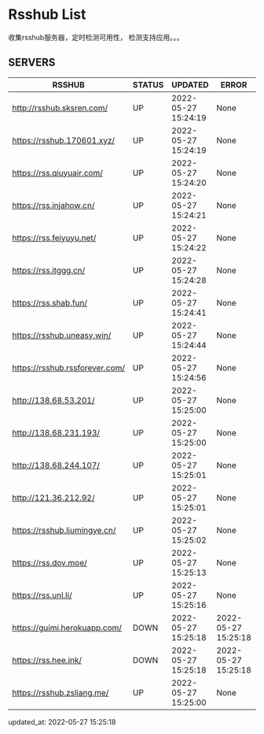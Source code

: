 # Rsshub List

收集rsshub服务器，定时检测可用性， 检测支持应用。。。


## SERVERS

|  RSSHUB   | STATUS  | UPDATED  | ERROR  | TWITTER |  
|  ----  | ----  | ----  | ----  | ---- |  
| http://rsshub.sksren.com/ | UP | 2022-05-27 15:24:19 | None |OK|  
| https://rsshub.170601.xyz/ | UP | 2022-05-27 15:24:19 | None |OK|  
| https://rss.qiuyuair.com/ | UP | 2022-05-27 15:24:20 | None ||  
| https://rss.injahow.cn/ | UP | 2022-05-27 15:24:21 | None ||  
| https://rss.feiyuyu.net/ | UP | 2022-05-27 15:24:22 | None ||  
| https://rss.itggg.cn/ | UP | 2022-05-27 15:24:28 | None ||  
| https://rss.shab.fun/ | UP | 2022-05-27 15:24:41 | None |OK|  
| https://rsshub.uneasy.win/ | UP | 2022-05-27 15:24:44 | None ||  
| https://rsshub.rssforever.com/ | UP | 2022-05-27 15:24:56 | None |OK|  
| http://138.68.53.201/ | UP | 2022-05-27 15:25:00 | None ||  
| http://138.68.231.193/ | UP | 2022-05-27 15:25:00 | None ||  
| http://138.68.244.107/ | UP | 2022-05-27 15:25:01 | None ||  
| http://121.36.212.92/ | UP | 2022-05-27 15:25:01 | None ||  
| https://rsshub.liumingye.cn/ | UP | 2022-05-27 15:25:02 | None ||  
| https://rss.dov.moe/ | UP | 2022-05-27 15:25:13 | None |OK|  
| https://rss.unl.li/ | UP | 2022-05-27 15:25:16 | None ||  
| https://guimi.herokuapp.com/ | DOWN | 2022-05-27 15:25:18 | 2022-05-27 15:25:18 |  
| https://rss.hee.ink/ | DOWN | 2022-05-27 15:25:18 | 2022-05-27 15:25:18 |  
| https://rsshub.zsliang.me/ | UP | 2022-05-27 15:25:00 | None |OK|  
  

updated_at: 2022-05-27 15:25:18  
